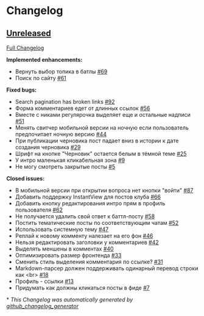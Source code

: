 # Changelog

## [Unreleased](https://github.com/vas3k/vas3k.club/tree/HEAD)

[Full Changelog](https://github.com/vas3k/vas3k.club/compare/c3f7a94bc5e34f4a175bb95202f7b6a8278752db...HEAD)

**Implemented enhancements:**

- Вернуть выбор топика в батлы [\#69](https://github.com/vas3k/vas3k.club/issues/69)
- Поиск по сайту [\#61](https://github.com/vas3k/vas3k.club/issues/61)

**Fixed bugs:**

- Search pagination has broken links [\#92](https://github.com/vas3k/vas3k.club/issues/92)
- Форма комментариев едет от длинных ссылок [\#56](https://github.com/vas3k/vas3k.club/issues/56)
- Вместе с никами регулярочка выделяет еще и остальные надписи [\#51](https://github.com/vas3k/vas3k.club/issues/51)
- Менять свитчер мобильной версии на ночную если пользователь предпочитает ночную версию [\#44](https://github.com/vas3k/vas3k.club/issues/44)
- При публикации черновика пост падает вниз в истории к дате создания черновика [\#29](https://github.com/vas3k/vas3k.club/issues/29)
- Шрифт на кнопке "Черновик" остается белым в тёмной теме  [\#25](https://github.com/vas3k/vas3k.club/issues/25)
- У интро маленькая кликабельная зона [\#9](https://github.com/vas3k/vas3k.club/issues/9)
- Не могу смотреть закрытые посты [\#5](https://github.com/vas3k/vas3k.club/issues/5)

**Closed issues:**

- В мобильной версии при открытии вопроса нет кнопки "войти"  [\#87](https://github.com/vas3k/vas3k.club/issues/87)
- Добавить поддержку InstantView для постов клуба [\#66](https://github.com/vas3k/vas3k.club/issues/66)
- Добавить кнопку редактирования интро прям в профиль пользователя [\#62](https://github.com/vas3k/vas3k.club/issues/62)
- Не получается удалить свой ответ к баттл-посту [\#58](https://github.com/vas3k/vas3k.club/issues/58)
- Постить тематические посты по соответствующим чатам [\#52](https://github.com/vas3k/vas3k.club/issues/52)
- Использовать системную тему [\#47](https://github.com/vas3k/vas3k.club/issues/47)
- Реплай к новому комменту налезает на его фон [\#46](https://github.com/vas3k/vas3k.club/issues/46)
- Нельзя редактировать заголовки у комментариев [\#42](https://github.com/vas3k/vas3k.club/issues/42)
- Выделять меншены в комментах [\#40](https://github.com/vas3k/vas3k.club/issues/40)
- Оптимизировать размер фронтенда [\#33](https://github.com/vas3k/vas3k.club/issues/33)
- Сменить стиль выделения комментария по ссылке? [\#31](https://github.com/vas3k/vas3k.club/issues/31)
- Markdown-парсер должен поддерживать одинарный перевод строки как \<br\> [\#18](https://github.com/vas3k/vas3k.club/issues/18)
- Профиль - ссылки [\#13](https://github.com/vas3k/vas3k.club/issues/13)
- Придумать как должны кликаться посты в фиде [\#7](https://github.com/vas3k/vas3k.club/issues/7)



\* *This Changelog was automatically generated by [github_changelog_generator](https://github.com/github-changelog-generator/github-changelog-generator)*
